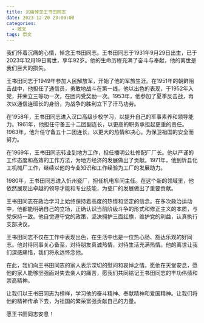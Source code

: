 ```yaml
---
title: 沉痛悼念王书田同志
date: 2023-12-20 23:00:00
categories:
  - 散文
tags: 祭文
---
```


我们怀着沉痛的心情，悼念王书田同志。王书田同志于1931年9月29日出生，已于2023年12月19日离世，享年92岁。他的生命历程充满了奋斗与奉献，他的离世是我们巨大的损失。

王书田同志于1949年参加人民解放军，开始了他的军旅生涯。在1951年的朝鲜阻击战中，他担任了通信员，勇敢地战斗在第一线。他以出色的表现，于1952年入党，并荣立三等功一次，在团内受奖励一次。1953年，他参加了夏季反击战，再次以通信连班长的身份，为战争的胜利立下了汗马功劳。

<!-- more -->

在1958年，王书田同志进入汉口高级步校学习，以提升自己的军事素养和领导能力。1961年，他担任守备五十二团副连长，以更高的职务承担起更重的责任。1963年，他升任守备五十二团连长，以更大的热情和决心，为保卫祖国的安全而努力。

在1969年，王书田同志转业到地方工作，担任播明公社修配厂厂长。他以严谨的工作态度和高效的工作方法，为地方经济的发展做出了贡献。1971年，他到忻县化工机械厂工作，继续以他的专业知识和工作经验为工厂的发展助力。

1980年，王书田同志进入忻州瓷厂，担任机电车间主任。在这个新的领域里，他依然展现出卓越的领导才能和专业技能，为瓷厂的发展做出了重要贡献。

王书田同志在政治学习上始终保持着高度的热情和坚定的信念。在多次政治运动中，他都能明确自己的立场，正确认识当前阶级斗争的形式和修正主义的本质，与党保持一致。他自觉遵守党的政策，坚决拥护三面红旗，维护党的利益，认真执行支部决议。

王书田同志不仅在工作中表现出色，在生活中也是一位热心肠、豁达乐观的好同志。他对待同事关心备至，对待朋友真诚热情，对待生活充满热情。他的离世让我们深感痛惜，我们将永远怀念他。

在此，我们向王书田同志的家人表示深切的慰问和哀悼之情。愿他在天堂安息，愿他的家人能够坚强面对失去亲人的痛苦，愿我们共同铭记王书田同志的丰功伟绩和崇高精神。

让我们以王书田同志为榜样，学习他的奋斗精神、奉献精神和爱国精神。让我们将他的精神传承下去，为祖国的繁荣富强贡献自己的力量。

愿王书田同志安息！